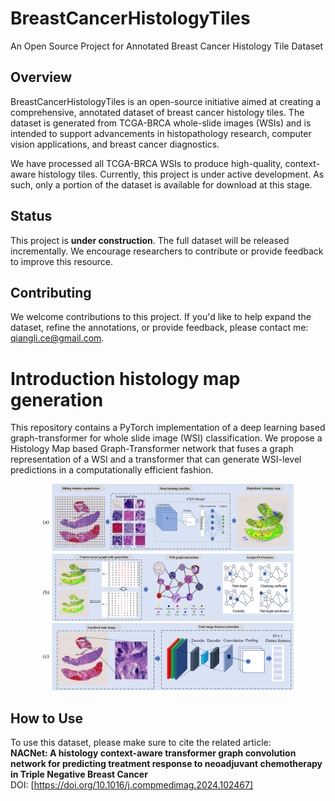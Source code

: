 # BreastCancerHistologyTiles  
An Open Source Project for Annotated Breast Cancer Histology Tile Dataset  

## Overview  
BreastCancerHistologyTiles is an open-source initiative aimed at creating a comprehensive, annotated dataset of breast cancer histology tiles. The dataset is generated from TCGA-BRCA whole-slide images (WSIs) and is intended to support advancements in histopathology research, computer vision applications, and breast cancer diagnostics.

We have processed all TCGA-BRCA WSIs to produce high-quality, context-aware histology tiles. Currently, this project is under active development. As such, only a portion of the dataset is available for download at this stage.

## Status  
This project is **under construction**. The full dataset will be released incrementally. We encourage researchers to contribute or provide feedback to improve this resource.



## Contributing  
We welcome contributions to this project. If you'd like to help expand the dataset, refine the annotations, or provide feedback, please contact me: qiangli.ce@gmail.com.

# Introduction histology map generation

This repository contains a PyTorch implementation of a deep learning based graph-transformer for whole slide image (WSI) classification. We propose a Histology Map based Graph-Transformer network that fuses a graph representation of a WSI and a transformer that can generate WSI-level predictions in a computationally efficient fashion.

<p align="center">
<img src="Figure.jpg" width="80%" height="80%">
</p>

## How to Use  
To use this dataset, please make sure to cite the related article:  
**NACNet: A histology context-aware transformer graph convolution network for predicting treatment response to neoadjuvant chemotherapy in Triple Negative Breast Cancer**  
DOI: [https://doi.org/10.1016/j.compmedimag.2024.102467]  

